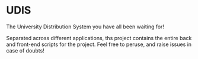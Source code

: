 # UDIS

The University Distribution System you have all been waiting for! 

Separated across different applications, ths project contains the entire back and front-end scripts for the project. Feel free to peruse, and raise issues in case of doubts!
